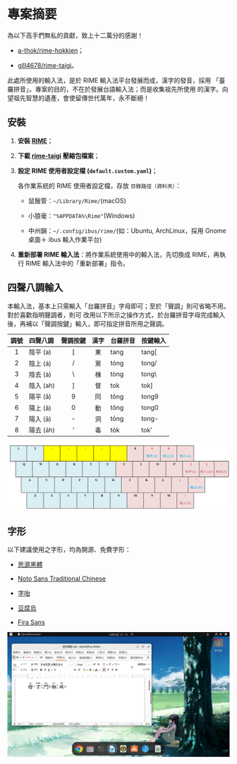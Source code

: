 # 專案摘要

為以下高手們無私的貢獻，致上十二萬分的感謝！

- [a-thok/rime-hokkien](https://github.com/a-thok/rime-hokkien)；

- [glll4678/rime-taigi](https://github.com/glll4678/rime-taigi)。

此處所使用的輸入法，是於 RIME 輸入法平台發展而成，漢字的發音，採用
「臺羅拼音」。專案的目的，不在於發展台語輸入法；而是收集祖先所使用
的漢字。向望祖先智慧的遺產，會使留傳世代萬年，永不斷絕！

## 安裝

1. **安裝 [RIME](http://rime.im)**；


2. **下載 [rime-taigi](https://github.com/AlanJui/rime-taigi/releases) 壓縮包檔案**；


3. **設定 RIME 使用者設定檔 (`default.custom.yaml`)**；
   
   各作業系統的 RIME 使用者設定檔，存放 `目錄路徑（資料夾）`：

   - 鼠鬚管：`~/Library/Rime/`(macOS)

   - 小狼毫：`"%APPDATA%\Rime"`(Windows)

   - 中州韻：`~/.config/ibus/rime/`(如：Ubuntu, ArchLinux，採用 Gnome 桌面＋ ibus 輸入作業平台)


4. **重新部署 RIME 輸入法**：將作業系統使用中的輸入法，先切換成 RIME，再執行 RIME
   輸入法中的「重新部署」指令。

## 四聲八調輸入

本輸入法，基本上只需輸入「台羅拼音」字母即可；至於「聲調」則可省略不用。對於喜歡指明聲調者，則可
改用以下所示之操作方式，於台羅拼音字母完成輸入後，再補以「聲調按鍵」輸入，即可指定拼音所用之聲調。

| 調號 | 四聲八調  | 聲調按鍵 | 漢字 | 台羅拼音 | 按鍵輸入 |
| :--: | :-------- | :------: | :--: | :------- | :------- |
|  1   | 陰平 (a)  |    [     |  東  | tang     | tang[    |
|  2   | 陰上 (á)  |    /     |  黨  | tóng     | tong/    |
|  3   | 陰去 (à)  |    \     |  棟  | tòng     | tong\    |
|  4   | 陰入 (ah) |    ]     |  督  | tok      | tok]     |
|  5   | 陽平 (â)  |    9     |  同  | tông     | tong9    |
|  6   | 陽上 (ǎ)  |    0     |  動  | tǒng     | tong0    |
|  7   | 陽入 (ā)  |    -     |  洞  | tōng     | tong-    |
|  8   | 陽去 (a̍h) |    '     |  毒  | to̍k      | tok'     |

![鍵盤](./docs/static/img/keyboard.png)

## 字形

以下建議使用之字形，均為開源、免費字形：

- [思源黑體](https://github.com/adobe-fonts/source-han-sans)

- [Noto Sans Traditional Chinese](https://fonts.google.com/noto/specimen/Noto+Sans+TC)

- [字咍](https://github.com/ButTaiwan/taigivs/releases)

- [豆腐烏](https://github.com/glll4678/tshiuthau)

- [Fira Sans](https://github.com/mozilla/Fira)

![操作畫面](./docs/static/img/rime-taigi.png)
